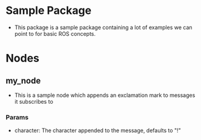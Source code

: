 # Sample Package
- This package is a sample package containing a lot of examples we can point to for basic ROS concepts.

# Nodes
## my_node
- This is a sample node which appends an exclamation mark to messages it subscribes to

### Params
- character: The character appended to the message, defaults to "!"
